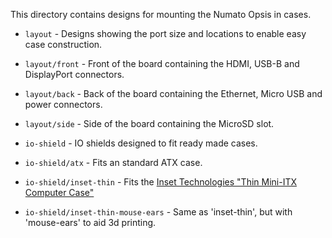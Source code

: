 
This directory contains designs for mounting the Numato Opsis in cases.

 * `layout` - Designs showing the port size and locations to enable easy case construction.
 * `layout/front` - Front of the board containing the HDMI, USB-B and DisplayPort connectors.
 * `layout/back` - Back of the board containing the Ethernet, Micro USB and power connectors.
 * `layout/side` - Side of the board containing the MicroSD slot.

 * `io-shield` - IO shields designed to fit ready made cases.
 * `io-shield/atx` - Fits an standard ATX case.
 * `io-shield/inset-thin` - Fits the [Inset Technologies "Thin Mini-ITX Computer Case"](http://amzn.to/1Okez89)
 * `io-shield/inset-thin-mouse-ears` - Same as 'inset-thin', but with 'mouse-ears' to aid 3d printing.


